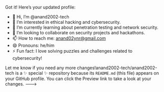Got it! Here’s your updated profile:

- 👋 Hi, I’m @anand2002-tech
- 👀 I’m interested in ethical hacking and cybersecurity.
- 🌱 I’m currently learning about penetration testing and network security.
- 💞️ I’m looking to collaborate on security projects and hackathons.
- 📫 How to reach me: anand02ynr@gmail.com
- 😄 Pronouns: he/him
- ⚡ Fun fact: I love solving puzzles and challenges related to cybersecurity!

Let me know if you need any more changes!anand2002-tech/anand2002-tech is a ✨ special ✨ repository because its `README.md` (this file) appears on your GitHub profile.
You can click the Preview link to take a look at your changes.
--->
